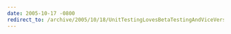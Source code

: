```yaml
---
date: 2005-10-17 -0800
redirect_to: /archive/2005/10/18/UnitTestingLovesBetaTestingAndViceVersa.aspx/
---
```


